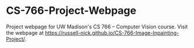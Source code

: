 # CS-766-Project-Webpage
Project webpage for UW Madison's CS 766 – Computer Vision course. Visit the webpage at https://russell-nick.github.io/CS-766-Image-Inpainting-Project/.
